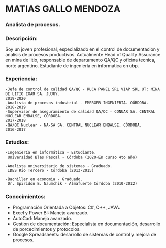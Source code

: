 # MATIAS GALLO MENDOZA 
### Analista de procesos. 
### Descripción:
Soy un joven profesional, especializado en el control de documentacion y analisis de procesos productivos. Actualmente Head of Quality Assurance en mina de litio, responsable de departamento QA/QC y oficina tecnica, norte argentino. 
Estudiante de ingeniería en informatica en ubp. 

### Experiencia:
    -Jefe de control de calidad QA/QC - RUCA PANEL SRL VIAP SRL UT: MINA DE LITIO EXAR SA. JUJUY.
    2019-2020
    -Analista de procesos industrial - EMERGER INGENIERIA. CÓRDOBA. 
    2018-2019 
    -Supervisor de aseguramiento de calidad QA/QC - CONUAR SA. CENTRAL NUCLEAR EMBALSE, CÓRDOBA.
    2017-2018
    -QA/QC Nuclear - NA-SA SA. CENTRAL NUCLEAR EMBALSE, CÓRDOBA. 
    2016-2017

### Estudios:

    -Ingeniería en informática - Estudiante.
     Universidad Blas Pascal - Córdoba (2020-En curso 4to año)

    -Analista universitario de sistemas - Graduado.
     IDES Río Tercero - Córdoba (2013-2015)
     
    -Bachiller en economia - Graduado.
     Dr. Spiridon E. Naumchik - Almafuerte Córdoba (2010-2012)

### Conocimientos:
  - Programación Orientada a Objetos: C#, C++, JAVA.
  - Excel y Power BI: Manejo avanzado.
  - AutoCad: Manejo avanzado.
  - Gestion de documentación: Especialista en documentación, desarrollo de porcedimientos y protocolos.
  - Google Spreadsheets: desarrollo de sistemas de control y mejora de procesos. 
 


